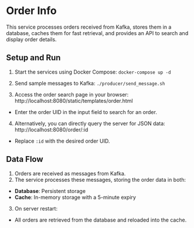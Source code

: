 # Order Info

This service processes orders received from Kafka, stores them in a database, caches them for fast retrieval, and provides an API to search and display order details.

## Setup and Run

1. Start the services using Docker Compose: `docker-compose up -d`

2. Send sample messages to Kafka: `./producer/send_message.sh`

3. Access the order search page in your browser: http://localhost:8080/static/templates/order.html

- Enter the order UID in the input field to search for an order.

4. Alternatively, you can directly query the server for JSON data: http://localhost:8080/order/:id

- Replace `:id` with the desired order UID.

## Data Flow

1. Orders are received as messages from Kafka.
2. The service processes these messages, storing the order data in both:
- **Database**: Persistent storage
- **Cache**: In-memory storage with a 5-minute expiry
3. On server restart:
- All orders are retrieved from the database and reloaded into the cache.